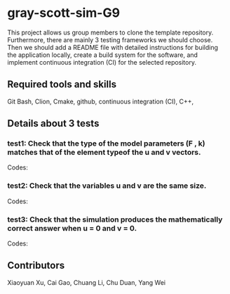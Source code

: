 # gray-scott-sim-G9
This project allows us group members to clone the template repository. Furthermore, there are mainly 3 testing frameworks we should choose. 
Then we should add a README file with detailed instructions for building the application locally, create a build system for the software, and implement continuous integration (CI) for the selected repository.

## Required tools and skills
Git Bash, Clion, Cmake, github, continuous integration (CI), C++,

## Details about 3 tests

### test1: Check that the type of the model parameters (F , k) matches that of the element typeof the u and v vectors.
Codes:

### test2: Check that the variables u and v are the same size.
Codes:

### test3: Check that the simulation produces the mathematically correct answer when u = 0 and v = 0.
Codes:

## Contributors
Xiaoyuan Xu, Cai Gao, Chuang Li, Chu Duan, Yang Wei
